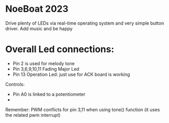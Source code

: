 # NoeBoat 2023

Drive plenty of LEDs via real-time operating system and very simple button driver.
Add music and be happy


# Overall Led connections:

- Pin 2 is used for melody tone
- Pin 3,6,9,10,11 Fading Major Led
- Pin 13 Operation Led: just use for ACK board is working

Controls:
- Pin A0 is linked to a potentiometer
- 

Remember: PWM conflicts for pin 3,11 when using tone() function (it uses the related pwm interrupt)


